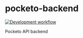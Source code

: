 # pocketo-backend

[![Development workflow](https://github.com/pocketo-app/pocketo-backend/actions/workflows/dev.yml/badge.svg?branch=dev)](https://github.com/pocketo-app/pocketo-backend/actions/workflows/dev.yml)

Pocketo API backend
